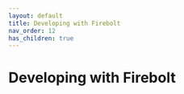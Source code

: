```yaml
---
layout: default
title: Developing with Firebolt
nav_order: 12
has_children: true
---
```


# Developing with Firebolt
